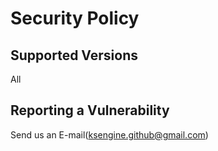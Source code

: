 # Security Policy

## Supported Versions

All

## Reporting a Vulnerability

Send us an E-mail(ksengine.github@gmail.com)

